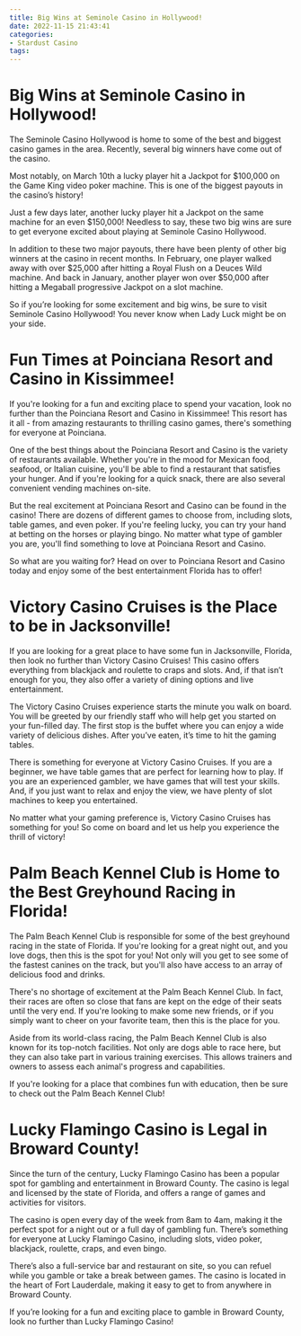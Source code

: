 ```yaml
---
title: Big Wins at Seminole Casino in Hollywood!
date: 2022-11-15 21:43:41
categories:
- Stardust Casino
tags:
---
```



#  Big Wins at Seminole Casino in Hollywood!

The Seminole Casino Hollywood is home to some of the best and biggest casino games in the area. Recently, several big winners have come out of the casino.

Most notably, on March 10th a lucky player hit a Jackpot for $100,000 on the Game King video poker machine. This is one of the biggest payouts in the casino’s history!

Just a few days later, another lucky player hit a Jackpot on the same machine for an even $150,000! Needless to say, these two big wins are sure to get everyone excited about playing at Seminole Casino Hollywood.

In addition to these two major payouts, there have been plenty of other big winners at the casino in recent months. In February, one player walked away with over $25,000 after hitting a Royal Flush on a Deuces Wild machine. And back in January, another player won over $50,000 after hitting a Megaball progressive Jackpot on a slot machine.

So if you’re looking for some excitement and big wins, be sure to visit Seminole Casino Hollywood! You never know when Lady Luck might be on your side.

#  Fun Times at Poinciana Resort and Casino in Kissimmee!

If you're looking for a fun and exciting place to spend your vacation, look no further than the Poinciana Resort and Casino in Kissimmee! This resort has it all - from amazing restaurants to thrilling casino games, there's something for everyone at Poinciana.

One of the best things about the Poinciana Resort and Casino is the variety of restaurants available. Whether you're in the mood for Mexican food, seafood, or Italian cuisine, you'll be able to find a restaurant that satisfies your hunger. And if you're looking for a quick snack, there are also several convenient vending machines on-site.

But the real excitement at Poinciana Resort and Casino can be found in the casino! There are dozens of different games to choose from, including slots, table games, and even poker. If you're feeling lucky, you can try your hand at betting on the horses or playing bingo. No matter what type of gambler you are, you'll find something to love at Poinciana Resort and Casino.

So what are you waiting for? Head on over to Poinciana Resort and Casino today and enjoy some of the best entertainment Florida has to offer!

#  Victory Casino Cruises is the Place to be in Jacksonville!

If you are looking for a great place to have some fun in Jacksonville, Florida, then look no further than Victory Casino Cruises! This casino offers everything from blackjack and roulette to craps and slots. And, if that isn’t enough for you, they also offer a variety of dining options and live entertainment.

The Victory Casino Cruises experience starts the minute you walk on board. You will be greeted by our friendly staff who will help get you started on your fun-filled day. The first stop is the buffet where you can enjoy a wide variety of delicious dishes. After you’ve eaten, it’s time to hit the gaming tables.

There is something for everyone at Victory Casino Cruises. If you are a beginner, we have table games that are perfect for learning how to play. If you are an experienced gambler, we have games that will test your skills. And, if you just want to relax and enjoy the view, we have plenty of slot machines to keep you entertained.

No matter what your gaming preference is, Victory Casino Cruises has something for you! So come on board and let us help you experience the thrill of victory!

#  Palm Beach Kennel Club is Home to the Best Greyhound Racing in Florida!

The Palm Beach Kennel Club is responsible for some of the best greyhound racing in the state of Florida. If you're looking for a great night out, and you love dogs, then this is the spot for you! Not only will you get to see some of the fastest canines on the track, but you'll also have access to an array of delicious food and drinks.

There's no shortage of excitement at the Palm Beach Kennel Club. In fact, their races are often so close that fans are kept on the edge of their seats until the very end. If you're looking to make some new friends, or if you simply want to cheer on your favorite team, then this is the place for you.

Aside from its world-class racing, the Palm Beach Kennel Club is also known for its top-notch facilities. Not only are dogs able to race here, but they can also take part in various training exercises. This allows trainers and owners to assess each animal's progress and capabilities.

If you're looking for a place that combines fun with education, then be sure to check out the Palm Beach Kennel Club!

#  Lucky Flamingo Casino is Legal in Broward County!

Since the turn of the century, Lucky Flamingo Casino has been a popular spot for gambling and entertainment in Broward County. The casino is legal and licensed by the state of Florida, and offers a range of games and activities for visitors.

The casino is open every day of the week from 8am to 4am, making it the perfect spot for a night out or a full day of gambling fun. There’s something for everyone at Lucky Flamingo Casino, including slots, video poker, blackjack, roulette, craps, and even bingo.

There’s also a full-service bar and restaurant on site, so you can refuel while you gamble or take a break between games. The casino is located in the heart of Fort Lauderdale, making it easy to get to from anywhere in Broward County.

If you’re looking for a fun and exciting place to gamble in Broward County, look no further than Lucky Flamingo Casino!